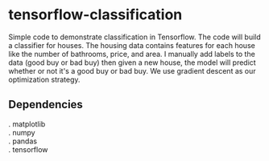 # tensorflow-classification
Simple code to demonstrate classification in Tensorflow. The code will build a classifier for houses.
The housing data contains features for each house like the number of bathrooms, price, and area.
I manually add labels to the data (good buy or bad buy) then given a new house, the model will predict whether or not it's a good buy or bad buy.
We use gradient descent as our optimization strategy.

## Dependencies
. matplotlib<br />
. numpy<br />
. pandas<br />
. tensorflow
